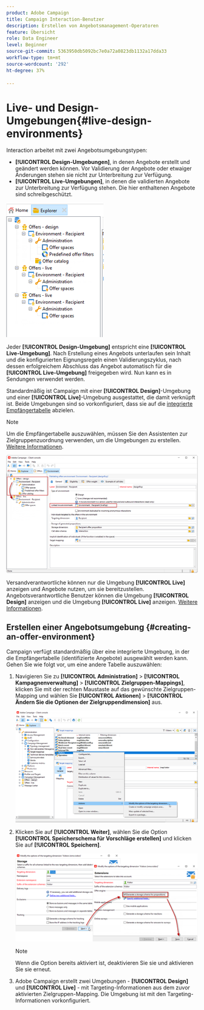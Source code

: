 ```yaml
---
product: Adobe Campaign
title: Campaign Interaction-Benutzer
description: Erstellen von Angebotsmanagement-Operatoren
feature: Übersicht
role: Data Engineer
level: Beginner
source-git-commit: 5363950db5092bc7e0a72a0823db1132a17dda33
workflow-type: tm+mt
source-wordcount: '292'
ht-degree: 37%

---
```


# Live- und Design-Umgebungen{#live-design-environments}

Interaction arbeitet mit zwei Angebotsumgebungstypen:

* **[!UICONTROL Design-Umgebungen]**, in denen Angebote erstellt und geändert werden können. Vor Validierung der Angebote oder etwaiger Änderungen stehen sie nicht zur Unterbreitung zur Verfügung.
* **[!UICONTROL Live-Umgebungen]**, in denen die validierten Angebote zur Unterbreitung zur Verfügung stehen. Die hier enthaltenen Angebote sind schreibgeschützt.

![](assets/offer_environments_overview_001.png)

Jeder **[!UICONTROL Design-Umgebung]** entspricht eine **[!UICONTROL Live-Umgebung]**. Nach Erstellung eines Angebots unterlaufen sein Inhalt und die konfigurierten Eignungsregeln einen Validierungszyklus, nach dessen erfolgreichem Abschluss das Angebot automatisch für die **[!UICONTROL Live-Umgebung]** freigegeben wird. Nun kann es in Sendungen verwendet werden.

Standardmäßig ist Campaign mit einer **[!UICONTROL Design]**-Umgebung und einer **[!UICONTROL Live]**-Umgebung ausgestattet, die damit verknüpft ist. Beide Umgebungen sind so vorkonfiguriert, dass sie auf die [integrierte Empfängertabelle](../dev/datamodel.md#ootb-profiles) abzielen.

>[!NOTE]
>
>Um die Empfängertabelle auszuwählen, müssen Sie den Assistenten zur Zielgruppenzuordnung verwenden, um die Umgebungen zu erstellen. [Weitere Informationen](#creating-an-offer-environment).

![](assets/offer_environments_overview_002.png)

Versandverantwortliche können nur die Umgebung **[!UICONTROL Live]** anzeigen und Angebote nutzen, um sie bereitzustellen. Angebotsverantwortliche Benutzer können die Umgebung **[!UICONTROL Design]** anzeigen und die Umgebung **[!UICONTROL Live]** anzeigen. [Weitere Informationen](interaction-operators.md).

## Erstellen einer Angebotsumgebung {#creating-an-offer-environment}

Campaign verfügt standardmäßig über eine integrierte Umgebung, in der die Empfängertabelle (identifizierte Angebote) ausgewählt werden kann. Gehen Sie wie folgt vor, um eine andere Tabelle auszuwählen:

1. Navigieren Sie zu **[!UICONTROL Administration]** > **[!UICONTROL Kampagnenverwaltung]** > **[!UICONTROL Zielgruppen-Mappings]**, klicken Sie mit der rechten Maustaste auf das gewünschte Zielgruppen-Mapping und wählen Sie **[!UICONTROL Aktionen]** > **[!UICONTROL Ändern Sie die Optionen der Zielgruppendimension]** aus.

   ![](assets/offer_env_anonymous_001.png)

1. Klicken Sie auf **[!UICONTROL Weiter]**, wählen Sie die Option **[!UICONTROL Speicherschema für Vorschläge erstellen]** und klicken Sie auf **[!UICONTROL Speichern]**.

   ![](assets/offer_env_anonymous_002.png)

   >[!NOTE]
   >
   >Wenn die Option bereits aktiviert ist, deaktivieren Sie sie und aktivieren Sie sie erneut.

1. Adobe Campaign erstellt zwei Umgebungen - **[!UICONTROL Design]** und **[!UICONTROL Live]** - mit Targeting-Informationen aus dem zuvor aktivierten Zielgruppen-Mapping. Die Umgebung ist mit den Targeting-Informationen vorkonfiguriert.
